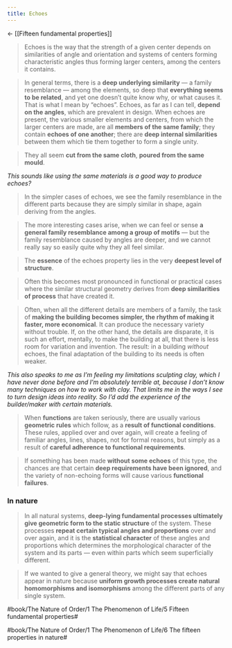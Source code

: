 ```yaml
---
title: Echoes
---
```


<- [[Fifteen fundamental properties]]

> Echoes is the way that the strength of a given center depends on similarities of angle and orientation and systems of centers forming characteristic angles thus forming larger centers, among the centers it contains.

> In general terms, there is a **deep underlying similarity** — a family resemblance — among the elements, so deep that **everything seems to be related**, and yet one doesn’t quite know why, or what causes it. That is what I mean by “echoes”. Echoes, as far as I can tell, **depend on the angles**, which are prevalent in design.
> When echoes are present, the various smaller elements and centers, from which the larger centers are made, are all **members of the same family**; they contain **echoes of one another**; there are **deep internal similarities** between them which tie them together to form a single unity.

> They all seem **cut from the same cloth**, **poured from the same mould**.

*This sounds like using the same materials is a good way to produce echoes?*

> In the simpler cases of echoes, we see the family resemblance in the different parts because they are simply similar in shape, again deriving from the angles.

> The more interesting cases arise, when we can feel or sense **a general family resemblance among a group of motifs** — but the family resemblance caused by angles are deeper, and we cannot really say so easily quite why they all feel similar.

> The **essence** of the echoes property lies in the very **deepest level of structure**.

> Often this becomes most pronounced in functional or practical cases where the similar structural geometry derives from **deep similarities of process** that have created it.

> Often, when all the different details are members of a family, the task of **making the building becomes simpler, the rhythm of making it faster, more economical**. It can produce the necessary variety without trouble. If, on the other hand, the details are disparate, it is such an effort, mentally, to make the building at all, that there is less room for variation and invention. The result: in a building *without* echoes, the final adaptation of the building to its needs is often weaker.

*This also speaks to me as I’m feeling my limitations sculpting clay, which I have never done before and I’m absolutely terrible at, because I don’t know many techniques on how to work with clay. That limits me in the ways I see to turn design ideas into reality. So I’d add the experience of the builder/maker with certain materials.*

> When **functions** are taken seriously, there are usually various **geometric rules** which follow, as a **result of functional conditions**. These rules, applied over and over again, will create a feeling of familiar angles, lines, shapes, not for formal reasons, but simply as a result of **careful adherence to functional requirements**.

> If something has been made **without some echoes** of this type, the chances are that certain **deep requirements have been ignored**, and the variety of non-echoing forms will cause various **functional failures**.

### In nature
> In all natural systems, **deep-lying fundamental processes ultimately give geometric form to the static structure** of the system. These processes **repeat certain typical angles and proportions** over and over again, and it is the **statistical character** of these angles and proportions which determines the morphological character of the system and its parts — even within parts which seem superficially different.

> If we wanted to give a general theory, we might say that echoes appear in nature because **uniform growth processes create natural homomorphisms and isomorphisms** among the different parts of any single system.


#book/The Nature of Order/1 The Phenomenon of Life/5 Fifteen fundamental properties#

#book/The Nature of Order/1 The Phenomenon of Life/6 The fifteen properties in nature#